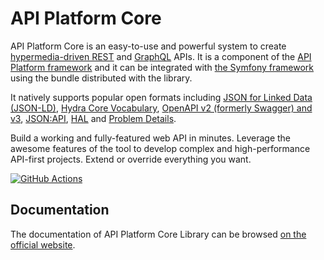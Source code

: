 # API Platform Core

API Platform Core is an easy-to-use and powerful system to create [hypermedia-driven REST](https://en.wikipedia.org/wiki/HATEOAS) and [GraphQL](https://graphql.org/) APIs.
It is a component of the [API Platform framework](https://api-platform.com) and it can be integrated
with [the Symfony framework](https://symfony.com) using the bundle distributed with the library.

It natively supports popular open formats including [JSON for Linked Data (JSON-LD)](https://json-ld.org), [Hydra Core Vocabulary](https://www.hydra-cg.com), [OpenAPI v2 (formerly Swagger) and v3](https://www.openapis.org), [JSON:API](https://jsonapi.org/), [HAL](https://tools.ietf.org/html/draft-kelly-json-hal-08) and [Problem Details](https://tools.ietf.org/html/rfc7807).

Build a working and fully-featured web API in minutes. Leverage the awesome features of the tool to develop complex and
high-performance API-first projects. Extend or override everything you want.

[![GitHub Actions](https://github.com/api-platform/core/workflows/CI/badge.svg?branch=main)](https://github.com/api-platform/core/actions?query=workflow%3ACI+branch%3Amain)

## Documentation

The documentation of API Platform Core Library can be browsed [on the official website](https://api-platform.com/docs/core).
